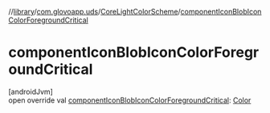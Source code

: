 //[library](../../../index.md)/[com.glovoapp.uds](../index.md)/[CoreLightColorScheme](index.md)/[componentIconBlobIconColorForegroundCritical](component-icon-blob-icon-color-foreground-critical.md)

# componentIconBlobIconColorForegroundCritical

[androidJvm]\
open override val [componentIconBlobIconColorForegroundCritical](component-icon-blob-icon-color-foreground-critical.md): [Color](https://developer.android.com/reference/kotlin/androidx/compose/ui/graphics/Color.html)
